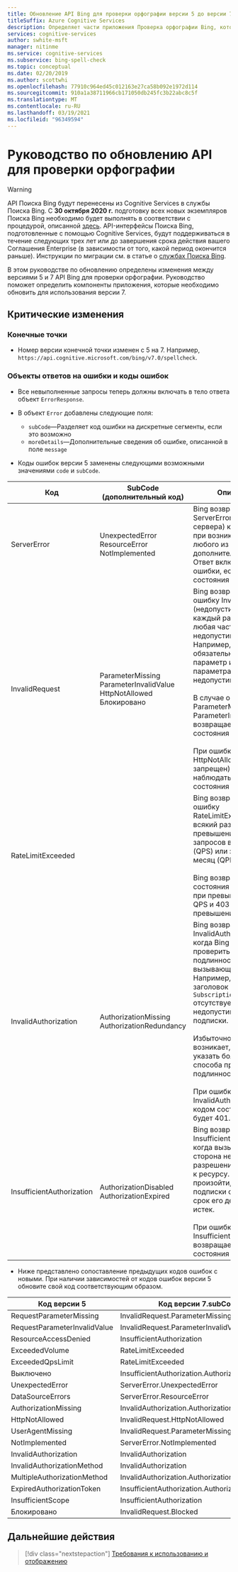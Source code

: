```yaml
---
title: Обновление API Bing для проверки орфографии версии 5 до версии 7
titleSuffix: Azure Cognitive Services
description: Определяет части приложения Проверка орфографии Bing, которые необходимо обновить для использования версии 7.
services: cognitive-services
author: swhite-msft
manager: nitinme
ms.service: cognitive-services
ms.subservice: bing-spell-check
ms.topic: conceptual
ms.date: 02/20/2019
ms.author: scottwhi
ms.openlocfilehash: 77910c964ed45c012163e27ca58b092e1972d114
ms.sourcegitcommit: 910a1a38711966cb171050db245fc3b22abc8c5f
ms.translationtype: MT
ms.contentlocale: ru-RU
ms.lasthandoff: 03/19/2021
ms.locfileid: "96349594"
---
```

# <a name="spell-check-api-upgrade-guide"></a>Руководство по обновлению API для проверки орфографии

> [!WARNING]
> API Поиска Bing будут перенесены из Cognitive Services в службы Поиска Bing. С **30 октября 2020 г.** подготовку всех новых экземпляров Поиска Bing необходимо будет выполнять в соответствии с процедурой, описанной [здесь](/bing/search-apis/bing-web-search/create-bing-search-service-resource).
> API-интерфейсы Поиска Bing, подготовленные с помощью Cognitive Services, будут поддерживаться в течение следующих трех лет или до завершения срока действия вашего Соглашения Enterprise (в зависимости от того, какой период окончится раньше).
> Инструкции по миграции см. в статье о [службах Поиска Bing](/bing/search-apis/bing-web-search/create-bing-search-service-resource).

В этом руководстве по обновлению определены изменения между версиями 5 и 7 API Bing для проверки орфографии. Руководство поможет определить компоненты приложения, которые необходимо обновить для использования версии 7.

## <a name="breaking-changes"></a>Критические изменения

### <a name="endpoints"></a>Конечные точки

- Номер версии конечной точки изменен с 5 на 7. Например, `https://api.cognitive.microsoft.com/bing/v7.0/spellcheck`.

### <a name="error-response-objects-and-error-codes"></a>Объекты ответов на ошибки и коды ошибок

- Все невыполненные запросы теперь должны включать в тело ответа объект `ErrorResponse`.

- В объект `Error` добавлены следующие поля:  
  - `subCode`&mdash;Разделяет код ошибки на дискретные сегменты, если это возможно
  - `moreDetails`&mdash;Дополнительные сведения об ошибке, описанной в поле `message`
   

- Коды ошибок версии 5 заменены следующими возможными значениями `code` и `subCode`.  
  
|Код|SubCode (дополнительный код)|Описание
|-|-|-
|ServerError|UnexpectedError<br/>ResourceError<br/>NotImplemented|Bing возвращает ServerError (ошибку сервера) каждый раз при возникновении любого из условий дополнительного кода. Ответ включает в себя ошибки, если код состояния HTTP — 500.
|InvalidRequest|ParameterMissing<br/>ParameterInvalidValue<br/>HttpNotAllowed<br/>Блокировано|Bing возвращает ошибку InvalidRequest (недопустимый запрос) каждый раз, когда любая часть запроса недопустима. Например, отсутствует обязательный параметр или значение параметра недопустимо.<br/><br/>В случае ошибки ParameterMissing или ParameterInvalidValue возвращается код состояния HTTP 400.<br/><br/>При ошибке HttpNotAllowed (HTTP запрещен) будет наблюдаться код состояния HTTP 410.
|RateLimitExceeded||Bing возвращает ошибку RateLimitExceeded всякий раз при превышении квоты запросов в секунду (QPS) или запросов в месяц (QPM).<br/><br/>Bing возвращает код состояния HTTP 429 при превышении квоты QPS и 403 при превышении QPM.
|InvalidAuthorization|AuthorizationMissing<br/>AuthorizationRedundancy|Bing возвращает InvalidAuthorization, когда Bing не может проверить подлинность вызывающего объекта. Например, когда заголовок `Ocp-Apim-Subscription-Key` отсутствует или при недопустимом ключе подписки.<br/><br/>Избыточность возникает, если указать более одного способа проверки подлинности.<br/><br/>При ошибке InvalidAuthorization кодом состояния HTTP будет 401.
|InsufficientAuthorization|AuthorizationDisabled<br/>AuthorizationExpired|Bing возвращает InsufficientAuthorization, когда вызывающая сторона не имеет разрешений на доступ к ресурсу. Это может произойти, если ключ подписки отключен или срок его действия истек. <br/><br/>При ошибке InsufficientAuthorization возвращается код состояния HTTP 403.

- Ниже представлено сопоставление предыдущих кодов ошибок с новыми. При наличии зависимостей от кодов ошибок версии 5 обновите свой код соответствующим образом.  
  
|Код версии 5|Код версии 7.subCode
|-|-
|RequestParameterMissing|InvalidRequest.ParameterMissing
RequestParameterInvalidValue|InvalidRequest.ParameterInvalidValue
ResourceAccessDenied|InsufficientAuthorization
ExceededVolume|RateLimitExceeded
ExceededQpsLimit|RateLimitExceeded
Выключено|InsufficientAuthorization.AuthorizationDisabled
UnexpectedError|ServerError.UnexpectedError
DataSourceErrors|ServerError.ResourceError
AuthorizationMissing|InvalidAuthorization.AuthorizationMissing
HttpNotAllowed|InvalidRequest.HttpNotAllowed
UserAgentMissing|InvalidRequest.ParameterMissing
NotImplemented|ServerError.NotImplemented
InvalidAuthorization|InvalidAuthorization
InvalidAuthorizationMethod|InvalidAuthorization
MultipleAuthorizationMethod|InvalidAuthorization.AuthorizationRedundancy
ExpiredAuthorizationToken|InsufficientAuthorization.AuthorizationExpired
InsufficientScope|InsufficientAuthorization
Блокировано|InvalidRequest.Blocked

## <a name="next-steps"></a>Дальнейшие действия

> [!div class="nextstepaction"]
> [Требования к использованию и отображению](../bing-web-search/use-display-requirements.md)